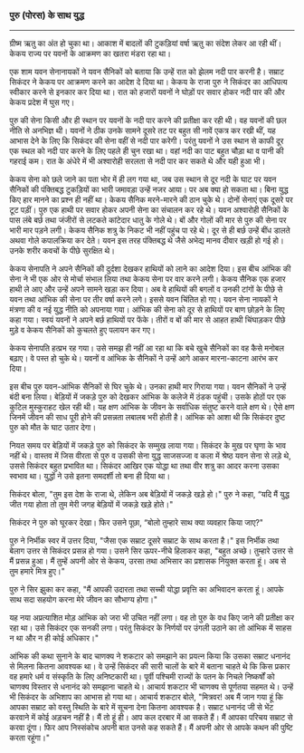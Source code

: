 ### पुरु (पोरस) के साथ युद्ध

---

ग्रीष्म ऋतु का अंत हो चुका था। आकाश में बादलों की टुकड़ियां वर्षा ऋतु का संदेश लेकर आ रही थीं। केकय राज्य पर यवनों के आक्रमण का खतरा मंडरा रहा था।

एक शाम यवन सेनानायकों ने यवन सैनिकों को बताया कि उन्हें रात को झेलम नदी पार करनी है। सम्राट सिकंदर ने केकय पर आक्रमण करने का आदेश दे दिया था। केकय के राजा पुरु ने सिकंदर का आधिपत्य स्वीकार करने से इनकार कर दिया था। रात को हजारों यवनों ने घोड़ों पर सवार होकर नदी पार की और केकय प्रदेश में घुस गए।

पुरु की सेना किसी और ही स्थान पर यवनों के नदी पार करने की प्रतीक्षा कर रही थी। वह यवनों की छल नीति से अनभिज्ञ थी। यवनों ने ठीक उनके सामने दूसरे तट पर बहुत सी नावें एकत्र कर रखी थीं, यह आभास देने के लिए कि सिकंदर की सेना वहीं से नदी पार करेगी। परंतु यवनों ने उस स्थान से काफी दूर एक स्थल को नदी पार करने के लिए पहले ही चुन रखा था। वहां नदी का पाट बहुत चौड़ा था व पानी की गहराई कम। रात के अंधेरे में भी अश्वारोही सरलता से नदी पार कर सकते थे और यही हुआ भी।

केकय सेना को छले जाने का पता भोर में ही लग गया था, जब उस स्थान से दूर नदी के घाट पर यवन सैनिकों की पंक्तिबद्ध टुकड़ियों का भारी जमावड़ा उन्हें नजर आया। पर अब क्या हो सकता था। बिना युद्ध किए हार मानने का प्रश्न ही नहीं था। केकय सैनिक मरने-मारने की ठान चुके थे। दोनों सेनाएं एक दूसरे पर टूट पड़ीं। पुरु एक हाथी पर सवार होकर अपनी सेना का संचालन कर रहे थे। यवन अश्वारोही सैनिकों के पास लंबे बर्छ तथा जंजीरों से लटकते कांटेदार धातु के गोले थे। बों और गोलों की मार से पुरु की सेना पर भारी मार पड़ने लगी। केकय सैनिक शत्रु के निकट भी नहीं पहुंच पा रहे थे। दूर से ही बर्छ उन्हें बींध डालते अथवा गोले कपालक्रिया कर देते। यवन इस तरह पंक्तिबद्ध थे जैसे अभेद्य मानव दीवार खड़ी हो गई हो। उनके शरीर कवचों के पीछे सुरक्षित थे।

केकय सेनापति ने अपने सैनिकों की दुर्दशा देखकर हाथियों को लाने का आदेश दिया। इस बीच आंभिक की सेना ने भी एक ओर से मोर्चा संभाल लिया तथा केकय सेना पर वार करने लगी। केकय सैनिक एक हजार हाथी ले आए और उन्हें अपने सामने खड़ा कर दिया। अब वे हाथियों की बगलों व उनकी टांगों के पीछे से यवन तथा आंभिक की सेना पर तीर वर्षा करने लगे। इससे यवन चिंतित हो गए। यवन सेना नायकों ने मंत्रणा की व नई युद्ध नीति को अपनाया गया। आंभिक की सेना को दूर से हाथियों पर बाण छोड़ने के लिए कहा गया। स्वयं यवनों ने अपने बर्छ हाथियों पर फेंके। तीरों व बों की मार से आहत हाथी चिंघाड़कर पीछे मुड़े व केकय सैनिकों को कुचलते हुए पलायन कर गए।

केकय सेनापति हत्प्रभ रह गया। उसे समझ ही नहीं आ रहा था कि बचे खुचे सैनिकों का वह कैसे मनोबल बढ़ाए। वे पस्त हो चुके थे। यवनों व आंभिक के सैनिकों ने उन्हें आगे आकर मारना-काटना आरंभ कर दिया।

इस बीच पुरु यवन-आंभिक सैनिकों से घिर चुके थे। उनका हाथी मार गिराया गया। यवन सैनिकों ने उन्हें बंदी बना लिया। बेड़ियों में जकड़े पुरु को देखकर आंभिक के कलेजे में ठंडक पहुंची। उसके होठों पर एक कुटिल मुस्कुराहट खेल रही थी। यह क्षण आंभिक के जीवन के सर्वाधिक संतुष्ट करने वाले क्षण थे। ऐसे क्षण जिनमें जीवन की साध पूरी होने की प्रसन्नता लबालब भरी होती है। आंभिक को आशा थी कि सिकंदर दुष्ट पुरु को मौत के घाट उतार देगा।

नियत समय पर बेड़ियों में जकड़े पुरु को सिकंदर के सम्मुख लाया गया। सिकंदर के मुख पर घृणा के भाव नहीं थे। वास्तव में जिस वीरता से पुरु व उसकी सेना युद्ध साजसज्जा व कला में श्रेष्ठ यवन सेना से लड़े थे, उससे सिकंदर बहुत प्रभावित था। सिकंदर आखिर एक योद्धा था तथा वीर शत्रु का आदर करना उसका स्वभाव था। युद्धों ने उसे इतना समदर्शी तो बना ही दिया था।

सिकंदर बोला, "तुम इस देश के राजा थे, लेकिन अब बेड़ियों में जकड़े खड़े हो।" पुरु ने कहा, “यदि मैं युद्ध जीत गया होता तो तुम मेरी जगह बेड़ियों में जकड़े खड़े होते।"

सिकंदर ने पुरु को घूरकर देखा। फिर उसने पूछा, “बोलो तुम्हारे साथ क्या व्यवहार किया जाए?"

पुरु ने निर्भीक स्वर में उत्तर दिया, "जैसा एक सम्राट दूसरे सम्राट के साथ करता है।" इस निर्भीक तथा बेलाग उत्तर से सिकंदर प्रसन्न हो गया। उसने सिर ऊपर-नीचे हिलाकर कहा, "बहुत अच्छे। तुम्हारे उत्तर से मैं प्रसन्न हुआ। मैं तुम्हें अपनी ओर से केकय, उरसा तथा अभिसार का प्रशासक नियुक्त करता हूं। अब से तुम हमारे मित्र हुए।"

पुरु ने सिर झुका कर कहा, "मैं आपकी उदारता तथा सच्ची योद्धा प्रवृत्ति का अभिवादन करता हूं। आपके साथ सदा सहयोग करना मेरे जीवन का सौभाग्य होगा।"

यह नया अप्रत्याशित मोड़ आंभिक को जरा भी उचित नहीं लगा। वह तो पुरु के वध किए जाने की प्रतीक्षा कर रहा था। उसे सिकंदर एक सनकी लगा। परंतु सिकंदर के निर्णयों पर उंगली उठाने का तो आंभिक में साहस न था और न ही कोई अधिकार।"

आंभिक की कथा सुनाने के बाद चाणक्य ने शकटार को समझाने का प्रयत्न किया कि उसका सम्राट धनानंद से मिलना कितना आवश्यक था। वे उन्हें सिकंदर की सारी चालों के बारे में बताना चाहते थे कि किस प्रकार वह हमारे धर्म व संस्कृति के लिए अनिष्टकारी था। पूर्वी पश्चिमी राज्यों के पतन के निचले निष्कर्षों को चाणक्य विस्तार से धनानंद को समझाना चाहते थे। आचार्य शकटार भी चाणक्य से पूर्णतया सहमत थे। उन्हें भी सिकंदर के अभिशाप का आभास हो गया था। आचार्य शकटार बोले, "मित्रवर! अब मैं जान गया हूं कि आपका सम्राट को वस्तु स्थिति के बारे में सूचना देना कितना आवश्यक है। सम्राट धनानंद जी से भेंट करवाने में कोई अड़चन नहीं है। मैं तो हूं ही। आप कल दरबार में आ सकते हैं। मैं आपका परिचय सम्राट से करवा दूंगा। फिर आप निस्संकोच अपनी बात उनसे कह सकते हैं। मैं अपनी ओर से आपके कथन की पुष्टि करता रहूंगा।" 